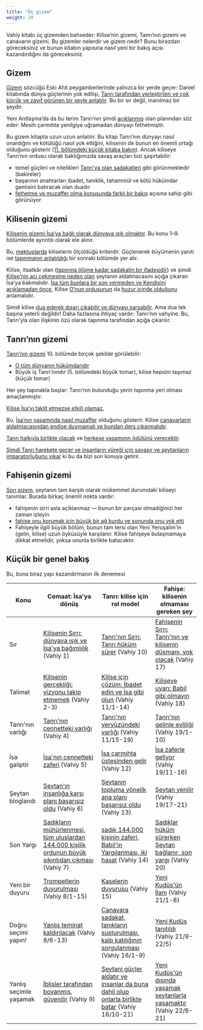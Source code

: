 ```yaml
---
title: "Üç gizem"
weight: 20
---
```



Vahiy kitabı üç gizemden bahseder: Kilise’nin gizemi, Tanrı’nın gizemi ve canavarın gizemi. Bu gizemler nelerdir ve gizem nedir? Bunu birazdan göreceksiniz ve bunun kitabın yapısına nasıl yeni bir bakış açısı kazandırdığını da göreceksiniz.


## Gizem

<a name="998e"></a>
[Gizem](https://www.bibleserver.com/search/NIV/mystery) sözcüğü Eski Ahit peygamberlerinde yalnızca bir yerde geçer: Daniel kitabında dünya güçlerinin yok edilişi, [Tanrı tarafından yerleştirilen ve çok küçük ve zayıf görünen bir şeyle anlatılır](../../../bible/daniel/expl/the-four-kingdoms-in-daniel). Bu bir sır değil, inanılmaz bir şeydir.

Yeni Antlaşma’da da bu terim Tanrı’nın şimdi [açıklanmış](https://www.bibleserver.com/TR/Koloseliler1%3A26) olan planından söz eder: Mesih çarmıhta yenilgiye uğramadan dünyayı fethetmiştir.

Bu gizem kitapta uzun uzun anlatılır. Bu kitap Tanrı’nın dünyayı nasıl onardığını ve kötülüğü nasıl yok ettiğini, kilisenin de bunun en önemli ortağı olduğunu gösterir ([11. bölümdeki küçük kitaba bakın](../../../content/scroll/expl/the-little-scroll)). Ancak kiliseye Tanrı’nın ordusu olarak baktığımızda savaş araçları bizi şaşırtabilir:

- temel güçleri ve nitelikleri [Tanrı’ya olan sadakatleri](https://www.bibleserver.com/TR/Vahiy14%3A4) gibi görünmektedir (bakireler)
- başarının anahtarları ibadet, tanıklık, tahammül ve kötü hükümdar gemisini batıracak olan duadır
- [fethetme ve muzaffer olma konusunda farklı bir bakış](../../../topics/hero/short/a-real-hero) açısına sahip gibi görünüyor



## Kilisenin gizemi

<a name="c36c"></a>
[Kilisenin gizemi İsa’ya bağlı olarak dünyaya ışık olmaktır](../../../content/letters/expl/the-angel-of-the-churches). Bu konu 1–9. bölümlerde ayrıntılı olarak ele alınır.

Bu, [mektuplarda](../../../content/letters/expl/the-letters-to-the-seven-churches) kiliselerin ölçüldüğü kriterdir. Güçlenerek büyümenin yanıtı ise [tapınmanın anlatıldığı](../../../content/worship/expl/worship-in-the-throne-room) bir sonraki bölümde yer alır.

Kilise, itaatkâr olan ([tapınma ölüme kadar sadakatin bir ifadesidir](../../../topics/power/short/worship)) ve şimdi [Kilise’nin acı çekmesine neden olan](https://www.bibleserver.com/TR/Vahiy6%3A9-11) şeytanın aldatmacasını açığa çıkaran İsa’ya bakmalıdır. [İsa tüm bunlara bir son vermeden ve Kendisini açıklamadan önce](https://www.bibleserver.com/TR/Vahiy6%3A12-17), Kilise [O’nun ordusunun](../../../content/army/expl/the-144000) da [huzur içinde olduğunu ](https://www.bibleserver.com/TR/Vahiy7%3A9-17)anlamalıdır.

Şimdi kilise [dua ederek dışarı çıkabilir ve dünyayı sarsabilir](../../../content/trumpets/expl/the-trumpets-in-revelation). Ama dua tek başına yeterli değildir! Daha fazlasına ihtiyaç vardır: Tanrı’nın vahyine. Bu, Tanrı’yla olan ilişkinin özü olarak tapınma tarafından açığa çıkarılır.


## Tanrı’nın gizemi

<a name="0775"></a>
[Tanrı’nın gizemi](https://www.bibleserver.com/TR/Vahiy10%3A7) 10. bölümde birçok şekilde görülebilir:

- [O tüm dünyanın hükümdarıdır](https://www.bibleserver.com/TR/Vahiy10%3A2)
- Büyük iş Tanrı’nındır (5. bölümdeki büyük tomar), kilise hepsini taşımaz (küçük tomar)


Her şey tapınakla başlar: Tanrı’nın bulunduğu yerin tapınma yeri olması amaçlanmıştır.

[Kilise İsa’yı taklit etmezse etkili olamaz.](../../../content/witnesses/expl/the-two-witnesses)

Bu, [İsa’nın yaşamında nasıl muzaffer](../../../content/jesus/expl/a-different-christmas-story) olduğunu gösterir. Kilise [canavarların aldatmacasından endişe duymamalı ve bundan ders çıkarmalıdır](../../../content/beasts/expl/the-nature-of-the-beast-in-the-book-of-revelation).

[Tanrı halkıyla birlikte olacak](https://www.bibleserver.com/TR/Vahiy14%3A1-5) ve [herkese yaşamının ödülünü verecektir](https://www.bibleserver.com/TR/Vahiy14%3A6-20).

[Şimdi Tanrı harekete geçer ve insanların yüreği için savaşır ve şeytanların imparatorluğunu yıkar](../../../content/bowls/expl/the-bowls-of-wrath) ki bu da bizi son konuya getirir.


## Fahişenin gizemi

<a name="3f69"></a>
[Son gizem](https://www.bibleserver.com/TR/Vahiy17%3A5), şeytanın tam karşıtı olarak mükemmel durumdaki kiliseyi tanımlar. Burada birkaç önemli nokta vardır:

- fahi̇şeni̇n sirri asla açiklanmaz — bunun bi̇r parçasi olmadiğinizi her zaman i̇zleyi̇n
- [fahişe onu korumak için büyük bir ağ kurdu ve sonunda onu yok etti](https://www.bibleserver.com/TR/Vahiy17)
- Fahişeyle ilgili büyük bölüm, bunun tam tersi olan Yeni Yeruşalim’in (gelin, kilise) uzun öyküsüyle karşılanır. Kilise fahişeye bulaşmamaya dikkat etmelidir, yoksa onunla birlikte batacaktır.



## Küçük bir genel bakış

<a name="fb24"></a>
Bu, buna biraz yapı kazandırmanın ilk denemesi


| Konu | Cemaat: İsa'ya dönüş | Tanrı: kilise için rol model | Fahişe: kilisenin olmaması gereken şey |
|------|----------------------|------------------------------|----------------------------------------|
| Sır | [Kilisenin Sırrı: dünyaya ışık ve İsa'ya bağımlılık](https://www.bibleserver.com/TR/Vahiy1) (Vahiy 1) | [Tanrı'nın Sırrı: Tanrı hüküm sürer](https://www.bibleserver.com/TR/Vahiy10) (Vahiy 10) | [Fahişenin Sırrı: Tanrı'nın ve kilisenin düşmanı, yok olacak](https://www.bibleserver.com/TR/Vahiy17) (Vahiy 17) |
| Talimat | [Kilisenin gerçekliği: vizyonu takip etmemek](https://www.bibleserver.com/TR/Vahiy2) (Vahiy 2-3) | [Kilise için çözüm: İbadet edin ve İsa gibi olun](https://www.bibleserver.com/TR/Vahiy11%2C1-14) (Vahiy 11/1-14) | [Kiliseye uyarı: Babil gibi olmayın](https://www.bibleserver.com/TR/Vahiy18) (Vahiy 18) |
| Tanrı'nın varlığı | [Tanrı'nın cennetteki varlığı](https://www.bibleserver.com/TR/Vahiy4) (Vahiy 4) | [Tanrı'nın yeryüzündeki varlığı](https://www.bibleserver.com/TR/Vahiy11%2C15-19) (Vahiy 11/15-19) | [Tanrı'nın gelinle evliliği](https://www.bibleserver.com/TR/Vahiy19%2C1-10) (Vahiy 19/1-10) |
| İsa galiptir | [İsa'nın cennetteki zaferi](https://www.bibleserver.com/TR/Vahiy5) (Vahiy 5) | [İsa çarmıhta üstesinden gelir](https://www.bibleserver.com/TR/Vahiy12) (Vahiy 12) | [İsa zaferle geliyor](https://www.bibleserver.com/TR/Vahiy19%2C11-16) (Vahiy 19/11-16) |
| Şeytan bloglandı | [Şeytan'ın insanlığa karşı planı başarısız oldu](https://www.bibleserver.com/TR/Vahiy6) (Vahiy 6) | [Şeytanın topluma yönelik ana planı başarısız oldu](https://www.bibleserver.com/TR/Vahiy13) (Vahiy 13) | [Şeytan yenilir](https://www.bibleserver.com/TR/Vahiy19%2C17-21) (Vahiy 19/17-21) |
| Son Yargı | [Sadıkların mühürlenmesi, tüm uluslardan 144.000 kişilik ordunun büyük sıkıntıdan çıkması](https://www.bibleserver.com/TR/Vahiy7) (Vahiy 7) | [sadık 144.000 kişinin zaferi, Babil'in Yargılanması, iki hasat](https://www.bibleserver.com/TR/Vahiy14) (Vahiy 14) | [Sadıklar hüküm sürerken Şeytan bağlanır, son yargı](https://www.bibleserver.com/TR/Vahiy20) (Vahiy 20) |
| Yeni bir duyuru | [Trompetlerin duyurulması](https://www.bibleserver.com/TR/Vahiy8%2C1-5) (Vahiy 8/1-15) | [Kaselerin duyurusu](https://www.bibleserver.com/TR/Vahiy15) (Vahiy 15) | [Yeni Kudüs'ün İlanı](https://www.bibleserver.com/TR/Vahiy21%2C1-8) (Vahiy 21/1-8) |
| Doğru seçimi yapın! | [Yanlış teminat kaldırılacak](https://www.bibleserver.com/TR/Vahiy8%2C6-13) (Vahiy 8/6-13) | [Canavara sadakat, tanıkların susturulması, kalp katılığının sorgulanması](https://www.bibleserver.com/TR/Vahiy16%2C1-9) (Vahiy 16/1-9) | [Yeni Kudüs tanıtıldı](https://www.bibleserver.com/TR/Vahiy21%2C9-20) (Vahiy 21/9-22/5) |
| Yanlış seçimle yaşamak | [İblisler tarafından boyanmış, güvenilir](https://www.bibleserver.com/TR/Vahiy9) (Vahiy 9) | [Şeytani güçler aldatır ve insanlar da buna dahil olup onlarla birlikte batar](https://www.bibleserver.com/TR/Vahiy16%2C10-21) (Vahiy 16/10-21) | [Yeni Kudüs'ün dışında yaşamak şeytanlarla yaşamaktır](https://www.bibleserver.com/TR/Vahiy22%2C6-21) (Vahiy 22/6-21) |






[](https://github.com/revelation-today/revelation-today/blob/main/exampleSite/content/docs/background/structure/expl/the-three-mysteries.tr.md)
